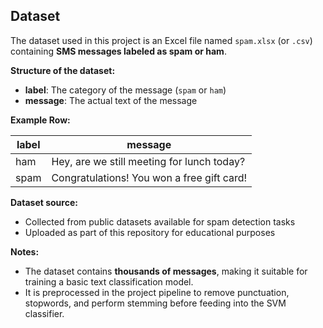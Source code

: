 ## Dataset

The dataset used in this project is an Excel file named `spam.xlsx` (or `.csv`) containing **SMS messages labeled as spam or ham**.  

**Structure of the dataset:**  
- **label**: The category of the message (`spam` or `ham`)  
- **message**: The actual text of the message  

**Example Row:**

| label | message                                      |
|-------|---------------------------------------------|
| ham   | Hey, are we still meeting for lunch today? |
| spam  | Congratulations! You won a free gift card! |

**Dataset source:**  
- Collected from public datasets available for spam detection tasks  
- Uploaded as part of this repository for educational purposes  

**Notes:**  
- The dataset contains **thousands of messages**, making it suitable for training a basic text classification model.  
- It is preprocessed in the project pipeline to remove punctuation, stopwords, and perform stemming before feeding into the SVM classifier.
